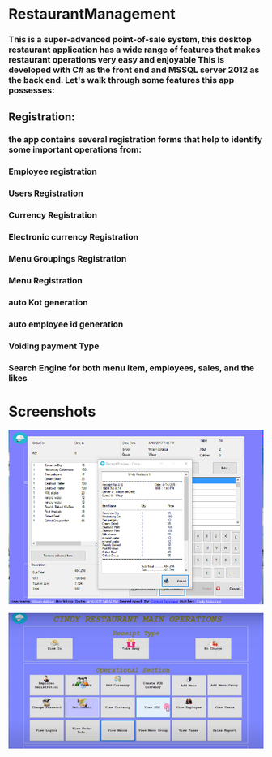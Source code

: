 # RestaurantManagement
### This is a super-advanced point-of-sale system, this desktop restaurant application has a wide range of features that makes restaurant operations very easy and enjoyable This is developed with C# as the front end and MSSQL server 2012 as the back end. Let's walk through some features this app possesses:
## Registration:
### the app contains several registration forms that help to identify some important operations from:

### Employee registration
### Users Registration
### Currency Registration
### Electronic currency Registration
### Menu Groupings Registration
### Menu Registration
### auto Kot generation
### auto employee id generation
### Voiding payment Type
### Search Engine for both menu item, employees, sales, and the likes

# Screenshots
![image](Screens/image1.PNG)

![image](Screens/image2.png)
